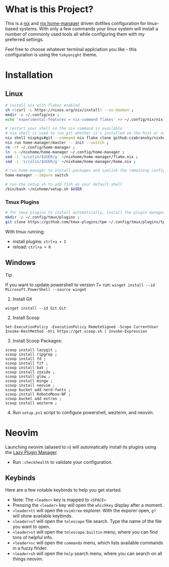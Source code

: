 # What is this Project?

This is a [nix](https://nixos.org/) and [nix home-manager](https://github.com/nix-community/home-manager) driven dotfiles configuration for linux-based systems. With only a few commands your linux system will install a number of commonly used tools all while configuring them with my preferred settings.  

Feel free to choose whatever terminal applciation you like - this configuration is using the `tokyonight` theme.

# Installation
## Linux

```sh
# install nix with flakes enabled
sh <(curl -L https://nixos.org/nix/install) --no-daemon ;
mkdir -p ~/.config/nix ;
echo 'experimental-features = nix-command flakes' >> ~/.config/nix/nix.conf ;

# restart your shell so the nix command is available
# nix shell is used to run git whether it's installed on the host or not
nix shell nixpkgs#git --command nix flake clone github:czabransky/nixhome --dest ~/nixhome ;
nix run home-manager/master -- init --switch ;
rm -rf ~/.config/home-manager ;
ln -s ~/nixhome/home-manager ~/.config/home-manager ;
sed -i 's/colin/$USER/g' ~/nixhome/home-manager/flake.nix ;
sed -i 's/colin/$USER/g' ~/nixhome/home-manager/home.nix ;

# run home-manager to install packages and symlink the remaining configuration files
home-manager --impure switch

# run the setup.sh to add fish as your default shell
/bin/bash ~/nixhome/setup.sh $USER
```

### Tmux Plugins

```sh
# for tmux plugins to install automatically, install the plugin manager first
mkdir -p ~/.config/tmux/plugins ;
git clone https://github.com/tmux-plugins/tpm ~/.config/tmux/plugins/tpm ;
```
With tmux running: 
- install plugins: `ctrl+a + I`
- reload: `ctrl+a + R`

## Windows

> [!TIP] 
> If you want to update powershell to version 7+ run: `winget install --id Microsoft.PowerShell --source winget`

1. Install Git
```pwsh 
winget install --id Git.Git
```
2. Install Scoop
```pwsh
Set-ExecutionPolicy -ExecutionPolicy RemoteSigned -Scope CurrentUser
Invoke-RestMethod -Uri https://get.scoop.sh | Invoke-Expression
```
3. Install Scoop Packages:
```pwsh
scoop install lazygit ;
scoop install ripgrep ;
scoop install fd ;
scoop install fzf ;
scoop install bat ;
scoop install zoxide ;
scoop install glow ;
scoop install mingw ;
scoop install neovim ;
scoop bucket add nerd-fonts ;
scoop install RobotoMono-NF ;
scoop bucket add extras ;
scoop install wezterm ;
```

4. Run `setup.ps1` script to configure powershell, wezterm, and neovim.


# Neovim

Launching neovim (aliased to `n`) will automatically install its plugins using the [Lazy Plugin Manager](https://github.com/folke/lazy.nvim).
- Run `:checkhealth` to validate your configuration.

## Keybinds

Here are a few notable keybinds to help you get started.

- Note: The `<leader>` key is mapped to `<SPACE>`
- Pressing the `<leader>` key will open the `whichkey` display after a moment.
- `<leader>tt` will open the `nvimtree` explorer. With the exporer open, `g?` will show available keybinds. 
- `<leader>sf` will open the `telescope` file search. Type the name of the file you want to open.
- `<leader>st` will open the `telescope.builtin` menu, where you can find tons of helpful info.
- `<leader>sc` will open the `commands` menu, which lists available commands in a fuzzy finder.
- `<leader>sh` will open the `help` search menu, where you can search on all things neovim.

